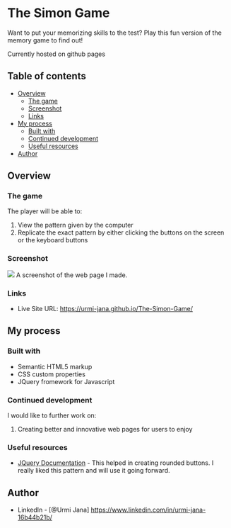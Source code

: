 # The Simon Game
Want to put your memorizing skills to the test? Play this fun version of the memory game to find out!

Currently hosted on github pages

## Table of contents

- [Overview](#overview)
  - [The game](#the-game)
  - [Screenshot](#screenshot)
  - [Links](#links)
- [My process](#my-process)
  - [Built with](#built-with)
  - [Continued development](#continued-development)
  - [Useful resources](#useful-resources)
- [Author](#author)


## Overview

### The game

The player will be able to:
1. View the pattern given by the computer
2. Replicate the exact pattern by either clicking the buttons on the screen or the keyboard buttons

### Screenshot

![](simonscreenshot.png)
A screenshot of the web page I made.

### Links

- Live Site URL: https://urmi-jana.github.io/The-Simon-Game/

## My process

### Built with

- Semantic HTML5 markup
- CSS custom properties
- JQuery fromework for Javascript


### Continued development

I would like to further work on:
1. Creating better and innovative web pages for users to enjoy

### Useful resources

- [JQuery Documentation](https://api.jquery.com/) - This  helped in creating rounded buttons. I really liked this pattern and will use it going forward.


## Author

- LinkedIn - [@Urmi Jana] https://www.linkedin.com/in/urmi-jana-16b44b21b/
